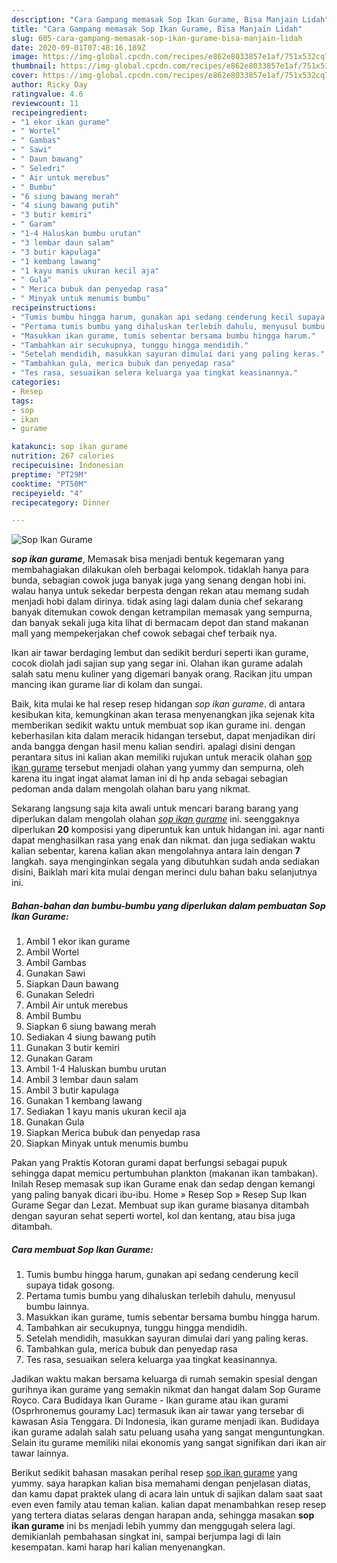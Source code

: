 ```yaml
---
description: "Cara Gampang memasak Sop Ikan Gurame, Bisa Manjain Lidah"
title: "Cara Gampang memasak Sop Ikan Gurame, Bisa Manjain Lidah"
slug: 605-cara-gampang-memasak-sop-ikan-gurame-bisa-manjain-lidah
date: 2020-09-01T07:48:16.189Z
image: https://img-global.cpcdn.com/recipes/e862e8033857e1af/751x532cq70/sop-ikan-gurame-foto-resep-utama.jpg
thumbnail: https://img-global.cpcdn.com/recipes/e862e8033857e1af/751x532cq70/sop-ikan-gurame-foto-resep-utama.jpg
cover: https://img-global.cpcdn.com/recipes/e862e8033857e1af/751x532cq70/sop-ikan-gurame-foto-resep-utama.jpg
author: Ricky Day
ratingvalue: 4.6
reviewcount: 11
recipeingredient:
- "1 ekor ikan gurame"
- " Wortel"
- " Gambas"
- " Sawi"
- " Daun bawang"
- " Seledri"
- " Air untuk merebus"
- " Bumbu"
- "6 siung bawang merah"
- "4 siung bawang putih"
- "3 butir kemiri"
- " Garam"
- "1-4 Haluskan bumbu urutan"
- "3 lembar daun salam"
- "3 butir kapulaga"
- "1 kembang lawang"
- "1 kayu manis ukuran kecil aja"
- " Gula"
- " Merica bubuk dan penyedap rasa"
- " Minyak untuk menumis bumbu"
recipeinstructions:
- "Tumis bumbu hingga harum, gunakan api sedang cenderung kecil supaya tidak gosong."
- "Pertama tumis bumbu yang dihaluskan terlebih dahulu, menyusul bumbu lainnya."
- "Masukkan ikan gurame, tumis sebentar bersama bumbu hingga harum."
- "Tambahkan air secukupnya, tunggu hingga mendidih."
- "Setelah mendidih, masukkan sayuran dimulai dari yang paling keras."
- "Tambahkan gula, merica bubuk dan penyedap rasa"
- "Tes rasa, sesuaikan selera keluarga yaa tingkat keasinannya."
categories:
- Resep
tags:
- sop
- ikan
- gurame

katakunci: sop ikan gurame 
nutrition: 267 calories
recipecuisine: Indonesian
preptime: "PT29M"
cooktime: "PT50M"
recipeyield: "4"
recipecategory: Dinner

---
```



![Sop Ikan Gurame](https://img-global.cpcdn.com/recipes/e862e8033857e1af/751x532cq70/sop-ikan-gurame-foto-resep-utama.jpg)

<b><i>sop ikan gurame</i></b>, Memasak bisa menjadi bentuk kegemaran yang membahagiakan dilakukan oleh berbagai kelompok. tidaklah hanya para bunda, sebagian cowok juga banyak juga yang senang dengan hobi ini. walau hanya untuk sekedar berpesta dengan rekan atau memang sudah menjadi hobi dalam dirinya. tidak asing lagi dalam dunia chef sekarang banyak ditemukan cowok dengan ketrampilan memasak yang sempurna, dan banyak sekali juga kita lihat di bermacam depot dan stand makanan mall yang mempekerjakan chef cowok sebagai chef terbaik nya.

Ikan air tawar berdaging lembut dan sedikit berduri seperti ikan gurame, cocok diolah jadi sajian sup yang segar ini. Olahan ikan gurame adalah salah satu menu kuliner yang digemari banyak orang. Racikan jitu umpan mancing ikan gurame liar di kolam dan sungai.

Baik, kita mulai ke hal resep resep hidangan <i>sop ikan gurame</i>. di antara kesibukan kita, kemungkinan akan terasa menyenangkan jika sejenak kita memberikan sedikit waktu untuk membuat sop ikan gurame ini. dengan keberhasilan kita dalam meracik hidangan tersebut, dapat menjadikan diri anda bangga dengan hasil menu kalian sendiri. apalagi disini dengan perantara situs ini kalian akan memiliki rujukan untuk meracik olahan <u>sop ikan gurame</u> tersebut menjadi olahan yang yummy dan sempurna, oleh karena itu ingat ingat alamat laman ini di hp anda sebagai sebagian pedoman anda dalam mengolah olahan baru yang nikmat.


Sekarang langsung saja kita awali untuk mencari barang barang yang diperlukan dalam mengolah olahan <u><i>sop ikan gurame</i></u> ini. seenggaknya diperlukan <b>20</b> komposisi yang diperuntuk kan untuk hidangan ini. agar nanti dapat menghasilkan rasa yang enak dan nikmat. dan juga sediakan waktu kalian sebentar, karena kalian akan mengolahnya antara lain dengan <b>7</b> langkah. saya menginginkan segala yang dibutuhkan sudah anda sediakan disini, Baiklah mari kita mulai dengan merinci dulu bahan baku selanjutnya ini.

<!--inarticleads1-->

##### Bahan-bahan dan bumbu-bumbu yang diperlukan dalam pembuatan Sop Ikan Gurame:

1. Ambil 1 ekor ikan gurame
1. Ambil  Wortel
1. Ambil  Gambas
1. Gunakan  Sawi
1. Siapkan  Daun bawang
1. Gunakan  Seledri
1. Ambil  Air untuk merebus
1. Ambil  Bumbu
1. Siapkan 6 siung bawang merah
1. Sediakan 4 siung bawang putih
1. Gunakan 3 butir kemiri
1. Gunakan  Garam
1. Ambil 1-4 Haluskan bumbu urutan
1. Ambil 3 lembar daun salam
1. Ambil 3 butir kapulaga
1. Gunakan 1 kembang lawang
1. Sediakan 1 kayu manis ukuran kecil aja
1. Gunakan  Gula
1. Siapkan  Merica bubuk dan penyedap rasa
1. Siapkan  Minyak untuk menumis bumbu


Pakan yang Praktis Kotoran gurami dapat berfungsi sebagai pupuk sehingga dapat memicu pertumbuhan plankton (makanan ikan tambakan). Inilah Resep memasak sup ikan Gurame enak dan sedap dengan kemangi yang paling banyak dicari ibu-ibu. Home » Resep Sop » Resep Sup Ikan Gurame Segar dan Lezat. Membuat sup ikan gurame biasanya ditambah dengan sayuran sehat seperti wortel, kol dan kentang, atau bisa juga ditambah. 

<!--inarticleads2-->

##### Cara membuat Sop Ikan Gurame:

1. Tumis bumbu hingga harum, gunakan api sedang cenderung kecil supaya tidak gosong.
1. Pertama tumis bumbu yang dihaluskan terlebih dahulu, menyusul bumbu lainnya.
1. Masukkan ikan gurame, tumis sebentar bersama bumbu hingga harum.
1. Tambahkan air secukupnya, tunggu hingga mendidih.
1. Setelah mendidih, masukkan sayuran dimulai dari yang paling keras.
1. Tambahkan gula, merica bubuk dan penyedap rasa
1. Tes rasa, sesuaikan selera keluarga yaa tingkat keasinannya.


Jadikan waktu makan bersama keluarga di rumah semakin spesial dengan gurihnya ikan gurame yang semakin nikmat dan hangat dalam Sop Gurame Royco. Cara Budidaya Ikan Gurame - Ikan gurame atau ikan gurami (Osprhronemus gouramy Lac) termasuk ikan air tawar yang tersebar di kawasan Asia Tenggara. Di Indonesia, ikan gurame menjadi ikan. Budidaya ikan gurame adalah salah satu peluang usaha yang sangat menguntungkan. Selain itu gurame memiliki nilai ekonomis yang sangat signifikan dari ikan air tawar lainnya. 

Berikut sedikit bahasan masakan perihal resep <u>sop ikan gurame</u> yang yummy. saya harapkan kalian bisa memahami dengan penjelasan diatas, dan kamu dapat praktek ulang di acara lain untuk di sajikan dalam saat saat even even family atau teman kalian. kalian dapat menambahkan resep resep yang tertera diatas selaras dengan harapan anda, sehingga masakan <b>sop ikan gurame</b> ini bs menjadi lebih yummy dan menggugah selera lagi. demikianlah pembahasan singkat ini, sampai berjumpa lagi di lain kesempatan. kami harap hari kalian menyenangkan.
